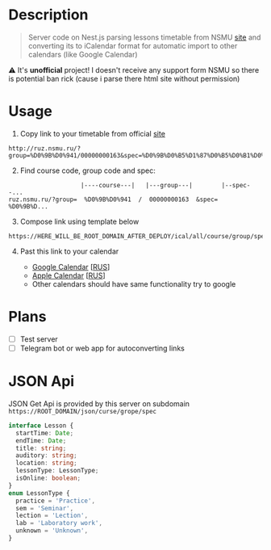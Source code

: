 # Description

> Server code on Nest.js parsing lessons timetable from NSMU [site](http://ruz.nsmu.ru) and converting its to iCalendar format for automatic import to other calendars (like Google Calendar)

⚠️ It's __unofficial__ project! I doesn't receive any support form NSMU so there is potential ban rick (cause i parse there html site without permission)

# Usage

1. Copy link to your timetable from official [site](http://ruz.nsmu.ru)

```
http://ruz.nsmu.ru/?group=%D0%9B%D0%941/00000000163&spec=%D0%9B%D0%B5%D1%87%D0%B5%D0%B1%D0%BD%D0%BE%D0%B5%20%D0%B4%D0%B5%D0%BB%D0%BE#metka

```

2. Find course code, group code and spec:

```
                    |----course---|   |---group---|        |--spec--...
ruz.nsmu.ru/?group=  %D0%9B%D0%941  /  00000000163  &spec=  %D0%9B%D...
```

3. Compose link using template below

```
https://HERE_WILL_BE_ROOT_DOMAIN_AFTER_DEPLOY/ical/all/course/group/spec
```

4. Past this link to your calendar 
    
    - [Google Calendar](https://support.google.com/calendar/answer/37100?hl=en&co=GENIE.Platform%3DDesktop#:~:text=Use%20a%20link%20to%20add%20a%20public%20calendar) [[RUS](https://support.google.com/calendar/answer/37100?hl=ru&co=GENIE.Platform%3DDesktop#:~:text=%D0%9A%D0%B0%D0%BA%20%D0%BF%D0%BE%D0%B4%D0%BF%D0%B8%D1%81%D0%B0%D1%82%D1%8C%D1%81%D1%8F%20%D0%BD%D0%B0%20%D0%BE%D0%B1%D1%89%D0%B5%D0%B4%D0%BE%D1%81%D1%82%D1%83%D0%BF%D0%BD%D1%8B%D0%B9%20%D0%BA%D0%B0%D0%BB%D0%B5%D0%BD%D0%B4%D0%B0%D1%80%D1%8C%20%D0%BF%D0%BE%20%D1%81%D1%81%D1%8B%D0%BB%D0%BA%D0%B5)]
    - [Apple Calendar](https://support.apple.com/guide/calendar/subscribe-to-calendars-icl1022/11.0/mac/13.0) [[RUS](https://support.apple.com/ru-ru/guide/calendar/icl1022/11.0/mac/13.0)]
    - Other calendars should have same functionality try to google


# Plans

- [ ] Test server
- [ ] Telegram bot or web app for autoconverting links 

# JSON Api

JSON Get Api is provided by this server on subdomain `https://ROOT_DOMAIN/json/curse/grope/spec`

```typescript
interface Lesson {
  startTime: Date;
  endTime: Date;
  title: string;
  auditory: string;
  location: string;
  lessonType: LessonType;
  isOnline: boolean;
}
enum LessonType {
  practice = 'Practice',
  sem = 'Seminar',
  lection = 'Lection',
  lab = 'Laboratory work',
  unknown = 'Unknown',
}
```
